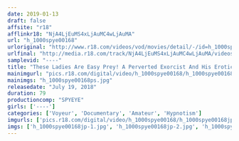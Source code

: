 ```yaml
---
date: 2019-01-13
draft: false
affsite: "r18"
afflinkr18: "NjA4LjEuMS4xLjAuMC4wLjAuMA"
url: "h_1000spye00168"
urloriginal: "http://www.r18.com/videos/vod/movies/detail/-/id=h_1000spye00168"
urlfinal: "http://media.r18.com/track/NjA4LjEuMS4xLjAuMC4wLjAuMA/videos/vod/movies/detail/-/id=h_1000spye00168"
samplevid: "----"
title: "These Ladies Are Easy Prey! A Perverted Exorcist And His Erotic Exorcism Files"
mainimgurl: "pics.r18.com/digital/video/h_1000spye00168/h_1000spye00168ps.jpg"
mainimgs: "h_1000spye00168ps.jpg"
releasedate: "July 19, 2018"
duration: 79
productioncomp: "SPYEYE"
girls: ['----']
categories: ['Voyeur', 'Documentary', 'Amateur', 'Hypnotism']
imgurls: ['pics.r18.com/digital/video/h_1000spye00168/h_1000spye00168jp-1.jpg', 'pics.r18.com/digital/video/h_1000spye00168/h_1000spye00168jp-2.jpg', 'pics.r18.com/digital/video/h_1000spye00168/h_1000spye00168jp-3.jpg', 'pics.r18.com/digital/video/h_1000spye00168/h_1000spye00168jp-4.jpg', 'pics.r18.com/digital/video/h_1000spye00168/h_1000spye00168jp-5.jpg', 'pics.r18.com/digital/video/h_1000spye00168/h_1000spye00168jp-6.jpg', 'pics.r18.com/digital/video/h_1000spye00168/h_1000spye00168jp-7.jpg', 'pics.r18.com/digital/video/h_1000spye00168/h_1000spye00168jp-8.jpg', 'pics.r18.com/digital/video/h_1000spye00168/h_1000spye00168jp-9.jpg', 'pics.r18.com/digital/video/h_1000spye00168/h_1000spye00168jp-10.jpg', 'pics.r18.com/digital/video/h_1000spye00168/h_1000spye00168jp-11.jpg', 'pics.r18.com/digital/video/h_1000spye00168/h_1000spye00168jp-12.jpg', 'pics.r18.com/digital/video/h_1000spye00168/h_1000spye00168jp-13.jpg', 'pics.r18.com/digital/video/h_1000spye00168/h_1000spye00168jp-14.jpg', 'pics.r18.com/digital/video/h_1000spye00168/h_1000spye00168jp-15.jpg', 'pics.r18.com/digital/video/h_1000spye00168/h_1000spye00168jp-16.jpg', 'pics.r18.com/digital/video/h_1000spye00168/h_1000spye00168jp-17.jpg', 'pics.r18.com/digital/video/h_1000spye00168/h_1000spye00168jp-18.jpg', 'pics.r18.com/digital/video/h_1000spye00168/h_1000spye00168jp-19.jpg', 'pics.r18.com/digital/video/h_1000spye00168/h_1000spye00168jp-20.jpg']
imgs: ['h_1000spye00168jp-1.jpg', 'h_1000spye00168jp-2.jpg', 'h_1000spye00168jp-3.jpg', 'h_1000spye00168jp-4.jpg', 'h_1000spye00168jp-5.jpg', 'h_1000spye00168jp-6.jpg', 'h_1000spye00168jp-7.jpg', 'h_1000spye00168jp-8.jpg', 'h_1000spye00168jp-9.jpg', 'h_1000spye00168jp-10.jpg', 'h_1000spye00168jp-11.jpg', 'h_1000spye00168jp-12.jpg', 'h_1000spye00168jp-13.jpg', 'h_1000spye00168jp-14.jpg', 'h_1000spye00168jp-15.jpg', 'h_1000spye00168jp-16.jpg', 'h_1000spye00168jp-17.jpg', 'h_1000spye00168jp-18.jpg', 'h_1000spye00168jp-19.jpg', 'h_1000spye00168jp-20.jpg']
---
```

